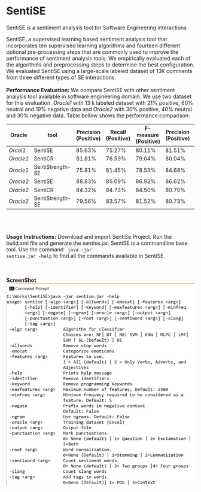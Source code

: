# SentiSE
SentiSE is a sentiment analysis tool for Software Engineering interactions

SentiSE, a supervised learning based sentiment analysis tool that incorporates ten supervised learning algorithms and 
fourteen different optional pre-processing steps that are commonly used to improve the performance of sentiment analysis tools. 
We empirically evaluated each of the algorithms and preprocessing steps to determine the best configuration. 
We evaluated SentiSE using a large-scale labeled dataset of 13K comments from three different types of SE interactions.
<br><br>
**Performance Evaluation:**
We compare SentiSE with other sentiment analysis tool available in software engineering domain.  We use two dataset for this evaluation.  _Oracle1_ with 13 k labeled dataset with 21% positive, 60% neutral and 19% negative data and _Oracle2_ with 30% positive, 40% neutral and 30% negative data. Table bellow shows the performance comparison:

| Oracle | tool  | Precision<br> (Positive) | Recall<br> (Positive) | F-measure<br> (Positive) | Precision<br> (Positive) | Recall<br> (Positive) | F-measure<br> (Positive) |  Precision<br> (Positive) | Recall<br> (Positive) | F-measure<br> (Positive) | Accuracy | Weighted <br> Kappa |
|--|--| -- | -- |  -- | -- | --|  -- | -- | --|  -- | -- | --|
|_Orcal1_| SentiSE  | 85.63% | 75.27% | 80.11% | 81.51% | 92.78% | 86.78% | 81.03% | 55.92%|66.16%|82.23%|0.681
|_Oracle1_| SentiCR |  81.81% | 76.59%|  79.04%|  80.04% | 92.77% | 85.92%  | 82.71% | 46.38% | 59.40% | 80.6655% | 0.647
|_Oracle1_| SentiStrength-SE |  75.81% | 81.45% | 78.53% | 84.68% | 83.64% | 84.16% | 66.50% | 63.42% | 64.92% | 79.32% | 0.6587
|_Oracle2_| SentiSE | 88.83% | 85.09% | 86.92% | 86.62% | 91.52% | 89.00% | 85.87% | 78.61% | 82.07% | 86.92% | 0.788
|_Oracle2_| SentiCR |  84.32% | 84.73% | 84.50% | 80.70% | 92.08% | 86.00%  | 86.45% | 59.49\% | 70.40%  | 82.47% | 0.716
|_Oracle2_| SentiStrength-SE | 79.56% | 83.57% | 81.52% | 80.73% | 84.15% | 82.41% | 80.41% | 69.31% | 74.45% | 80.34% | 0. 696

<br><br><br>
**Usage Instructions:**
Download and import SentiSe Project. Run the build.xml file and generate the sentise.jar. SentiSE is a commandline base tool. Use the command <code> java -jar sentise.jar -help</code> to find all the commands available in SentiSE.

<br><br>
**ScreenShot**
![SentiSE-cli](https://github.com/amiangshu/SentiSE/blob/tanzeerH-readme/models/cli.png)
